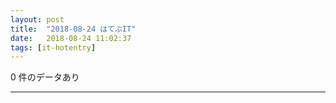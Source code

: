 ```yaml
---
layout: post
title:  "2018-08-24 はてぶIT"
date:   2018-08-24 11:02:37
tags: [it-hotentry]
---
```

0 件のデータあり

<hr>
